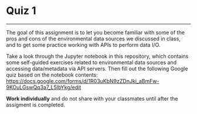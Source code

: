 # Quiz 1
----------------

The goal of this assignment is to let you become familiar with some of the pros and cons of the environmental data sources we discussed in class, and to get some practice working with APIs to perform data I/O. 

Take a look through the Jupyter notebook in this repository, which contains some self-guided exercises related to environmental data sources and accessing data/metadata via API servers. Then fill out the following Google quiz based on the notebook contents:
https://docs.google.com/forms/d/1R03uKbN9zZDnJki_aBmFw-9KOuLGswQq3a7_L5IbYkg/edit

__Work individually__ and do not share with your classmates until after the assigment is completed.
